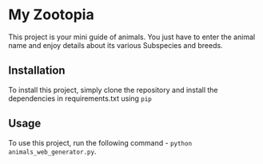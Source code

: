 # My Zootopia

This project is your mini guide of animals. You just have to enter the animal name and enjoy details about
its various Subspecies and breeds.

## Installation

To install this project, simply clone the repository and install the dependencies in requirements.txt using `pip`

## Usage

To use this project, run the following command - `python animals_web_generator.py`.
